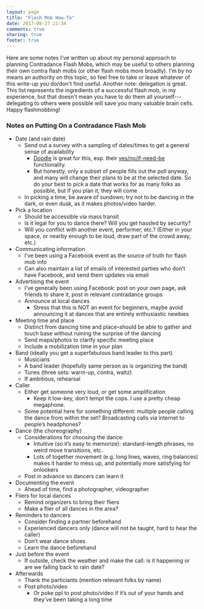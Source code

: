 ```yaml
---
layout: page
title: "Flash Mob How-To"
date: 2017-08-27 21:34
comments: true
sharing: true
footer: true
---
```

Here are some notes I've written up about my personal approach to planning Contradance Flash Mobs, which may be useful to others planning their own contra flash mobs (or other flash mobs more broadly). I'm by no means an authority on this topic, so feel free to take or leave whatever of this write-up you do/don't find useful. Another note: delegation is great. This list represents the ingredients of a successful flash mob, in my experience, but that doesn't mean you have to do them all yourself---delegating to others were possible will save you many valuable brain cells. Happy flashmobbing!

<h3 class="horizline">Notes on Putting On a Contradance Flash Mob</h3>

<ul id="flashmob-how-to">
   <li class="level-1">
      Date (and rain date)
      <ul>
         <li>
            Send out a survey with a sampling of dates/times to get a general sense of availability
            <ul>
               <li><a href="//doodle.com/">Doodle</a> is great for this, esp. their <a href="//support.doodle.com/customer/en/portal/articles/645364-how-do-i-create-a-yes-no-ifneedbe-poll-">yes/no/if-need-be</a> functionality.</li>
               <li>But honestly, only a subset of people fills out the poll anyway, and many will change their plans to be at the selected date. So do your best to pick a date that works for as many folks as possible, but if you plan it, they will come</li>
            </ul>
         </li>
         <li>In picking a time, be aware of sundown; try not to be dancing in the dark, or even dusk, as it makes photos/video harder.</li>
      </ul>
   </li>
   <li class="level-1">
      Pick a location
      <ul>
         <li>Should be accessible via mass transit</li>
         <li>Is it legal for you to dance there? Will you get hassled by security?</li>
         <li>Will you conflict with another event, performer, etc.? (Either in your space, or nearby enough to be loud, draw part of the crowd away, etc.)</li>
      </ul>
   </li>
   <li class="level-1">
      Communicating information
      <ul>
         <li>I’ve been using a Facebook event as the source of truth for flash mob info</li>
         <li>Can also maintain a list of emails of interested parties who don’t have Facebook, and send them updates via email</li>
      </ul>
   </li>
   <li class="level-1">
      Advertising the event
      <ul>
         <li>I’ve generally been using Facebook: post on your own page, ask friends to share it, post in relevant contradance groups</li>
         <li>
            Announce at local dances
            <ul>
               <li>Stress that this is NOT an event for beginners, maybe avoid announcing it at dances that are entirely enthusiastic newbies</li>
            </ul>
         </li>
      </ul>
   </li>
   <li class="level-1">
      Meeting time and place
      <ul>
         <li>Distinct from dancing time and place–should be able to gather and touch base without ruining the surprise of the dancing</li>
         <li>Send maps/photos to clarify specific meeting place</li>
         <li>Include a mobilization time in your plan</li>
      </ul>
   </li>
   <li class="level-1">
      Band (ideally you get a superfabulous band leader to this part)
      <ul>
         <li>Musicians</li>
         <li>A band leader (hopefully same person as is organizing the band)</li>
         <li>Tunes (three sets: warm-up, contra, waltz)</li>
         <li>If ambitious, rehearsal</li>
      </ul>
   </li>
   <li class="level-1">
      Caller
      <ul>
         <li>
            Either get someone very loud, or get some amplification
            <ul>
               <li>Keep it low-key, don’t tempt the cops. I use a pretty cheap megaphone.</li>
            </ul>
         </li>
         <li>Some potential here for something different: multiple people calling the dance from within the set? Broadcasting calls via internet to people’s headphones?</li>
      </ul>
   </li>
   <li class="level-1">
      Dance (the choreography)
      <ul>
         <li>
            Considerations for choosing the dance:
            <ul>
               <li>Intuitive (so it’s easy to memorize): standard-length phrases, no weird move transitions, etc.</li>
               <li>Lots of together movement (e.g. long lines, waves, ring balances) makes it harder to mess up, and potentially more satisfying for onlookers</li>
            </ul>
         </li>
         <li>Post in advance so dancers can learn it</li>
      </ul>
   </li>
   <li class="level-1">
      Documenting the event
      <ul>
         <li>Ahead of time, find a photographer, videographer</li>
      </ul>
   </li>
   <li class="level-1">
      Fliers for local dances
      <ul>
         <li>Remind organizers to bring their fliers</li>
         <li>Make a flier of all dances in the area?</li>
      </ul>
   </li>
   <li class="level-1">
      Reminders to dancers
      <ul>
         <li>Consider finding a partner beforehand</li>
         <li>Experienced dancers only (dance will not be taught, hard to hear the caller)</li>
         <li>Don’t wear dance shoes</li>
         <li>Learn the dance beforehand</li>
      </ul>
   </li>
   <li class="level-1">
      Just before the event
      <ul>
         <li>If outside, check the weather and make the call: is it happening or are we falling back to rain date?</li>
      </ul>
   </li>
   <li class="level-1">
      Afterwards
      <ul>
         <li>Thank the particiants (mention relevant folks by name)</li>
         <li>
            Post photo/video
            <ul>
               <li>Or poke ppl to post photo/video if it’s out of your hands and they’ve been taking a long time</li>
            </ul>
         </li>
      </ul>
   </li>
</ul>

